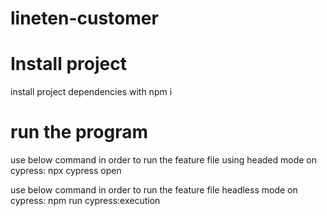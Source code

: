 # lineten-customer

# Install project
install project dependencies with npm i


# run the program
use below command in order to run the feature file using headed mode on cypress:
npx cypress open

use below command in order to run the feature file headless mode on cypress:
npm run cypress:execution